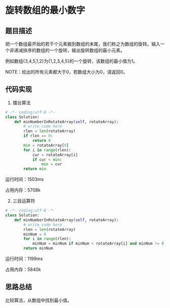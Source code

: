 # 旋转数组的最小数字


## 题目描述

把一个数组最开始的若干个元素搬到数组的末尾，我们称之为数组的旋转。输入一个非递减排序的数组的一个旋转，输出旋转数组的最小元素。

例如数组{3,4,5,1,2}为{1,2,3,4,5}的一个旋转，该数组的最小值为1。

NOTE：给出的所有元素都大于0，若数组大小为0，请返回0。


## 代码实现

1. 擂台算法
```python
# -*- coding:utf-8 -*-
class Solution:
    def minNumberInRotateArray(self, rotateArray):
        # write code here
        rlen = len(rotateArray)
        if rlen == 0:
            return 0
        min = rotateArray[0]
        for i in range(rlen):
            cur = rotateArray[i]
            if cur < min:
                min = cur
        return min
```
运行时间：1503ms

占用内存：5708k


2. 三目运算符
```python
# -*- coding:utf-8 -*-
class Solution:
    def minNumberInRotateArray(self, rotateArray):
        # write code here
        rlen = len(rotateArray)
        minNum = 0
        for i in range(rlen):
            minNum = minNum if minNum < rotateArray[i] and minNum != 0 else rotateArray[i]
        return minNum
```
运行时间：1199ms

占用内存：5840k



## 思路总结

比较算法，从数组中找到最小值。
